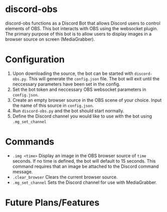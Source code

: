 # discord-obs

discord-obs functions as a Discord Bot that allows Discord users to control elements of OBS. This bot interacts with OBS using the websocket plugin. The primary purpose of this bot is to allow users to display images in a browser source on screen (MediaGrabber).

# Configuration
1. Upon downloading the source, the bot can be started with `discord-obs.py`. This will generate the `config.json` file. The bot will exit until the neccessary parameters have been set in the config.
2. Set the bot token and neccessary OBS websocket parameters in `config.json`.
3. Create an empty browser source in the OBS scene of your choice. Input the name of this source in `config.json`.
4. Run `discord-obs.py` and the bot should start normally.
5. Define the Discord channel you would like to use with the bot using `.mg_set_channel`

# Commands
- `.img <time>` Display an image in the OBS browser source of `time` seconds. If no time is defined, the bot will default to 15 seconds. This command requires that an image be attached to the Discord command message.
- `.clear_browser` Clears the current browser source.
- `.mg_set_channel` Sets the Discord channel for use with MediaGrabber.

# Future Plans/Features
